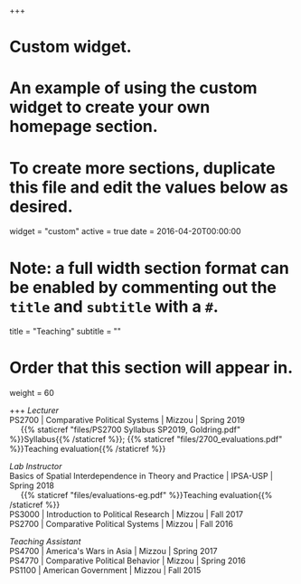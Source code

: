 +++
# Custom widget.
# An example of using the custom widget to create your own homepage section.
# To create more sections, duplicate this file and edit the values below as desired.
widget = "custom"
active = true
date = 2016-04-20T00:00:00

# Note: a full width section format can be enabled by commenting out the `title` and `subtitle` with a `#`.
title = "Teaching"
subtitle = ""

# Order that this section will appear in.
weight = 60

+++
*Lecturer*  
PS2700 | Comparative Political Systems | Mizzou | Spring 2019  
&nbsp;&nbsp;&nbsp;&nbsp;&nbsp;{{% staticref "files/PS2700 Syllabus SP2019, Goldring.pdf" %}}Syllabus{{% /staticref %}}; {{% staticref "files/2700_evaluations.pdf" %}}Teaching evaluation{{% /staticref %}}

*Lab Instructor*  
Basics of Spatial Interdependence in Theory and Practice | IPSA-USP | Spring 2018  
&nbsp;&nbsp;&nbsp;&nbsp;&nbsp;{{% staticref "files/evaluations-eg.pdf" %}}Teaching evaluation{{% /staticref %}}  
PS3000 | Introduction to Political Research | Mizzou | Fall 2017  
PS2700 | Comparative Political Systems | Mizzou | Fall 2016  

*Teaching Assistant*  
PS4700 | America's Wars in Asia | Mizzou | Spring 2017  
PS4770 | Comparative Political Behavior | Mizzou | Spring 2016  
PS1100 | American Government | Mizzou | Fall 2015  
